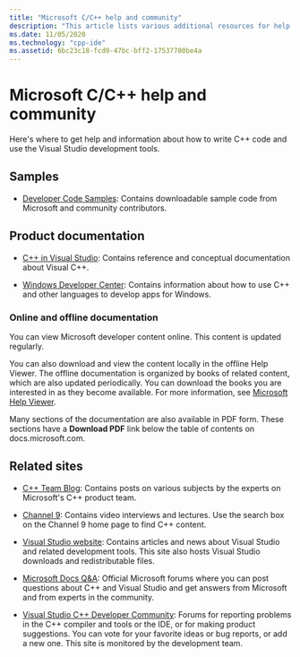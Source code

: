 ```yaml
---
title: "Microsoft C/C++ help and community"
description: "This article lists various additional resources for help and information on Visual Studio and the Microsoft C/C++ compiler and tools."
ms.date: 11/05/2020
ms.technology: "cpp-ide"
ms.assetid: 6bc23c18-fcd9-47bc-bff2-17537700be4a
---
```

# Microsoft C/C++ help and community

Here's where to get help and information about how to write C++ code and use the Visual Studio development tools.

## Samples

- [Developer Code Samples](/samples): Contains downloadable sample code from Microsoft and community contributors.

## Product documentation

- [C++ in Visual Studio](visual-cpp-in-visual-studio.md): Contains reference and conceptual documentation about Visual C++.

- [Windows Developer Center](https://developer.microsoft.com/windows/): Contains information about how to use C++ and other languages to develop apps for Windows.

### Online and offline documentation

You can view Microsoft developer content online. This content is updated regularly.

You can also download and view the content locally in the offline Help Viewer. The offline documentation is organized by books of related content, which are also updated periodically. You can download the books you are interested in as they become available. For more information, see [Microsoft Help Viewer](/visualstudio/ide/microsoft-help-viewer).

Many sections of the documentation are also available in PDF form. These sections have a **Download PDF** link below the table of contents on docs.microsoft.com.

## Related sites

- [C++ Team Blog](https://devblogs.microsoft.com/cppblog/): Contains posts on various subjects by the experts on Microsoft's C++ product team.

- [Channel 9](https://channel9.msdn.com/): Contains video interviews and lectures. Use the search box on the Channel 9 home page to find C++ content.

- [Visual Studio website](https://visualstudio.microsoft.com/): Contains articles and news about Visual Studio and related development tools. This site also hosts Visual Studio downloads and redistributable files.

- [Microsoft Docs Q&A](/answers/topics/c%2B%2B.html): Official Microsoft forums where you can post questions about C++ and Visual Studio and get answers from Microsoft and from experts in the community.

- [Visual Studio C++ Developer Community](https://aka.ms/vsfeedback/browsecpp): Forums for reporting problems in the C++ compiler and tools or the IDE, or for making product suggestions. You can vote for your favorite ideas or bug reports, or add a new one. This site is monitored by the development team.
